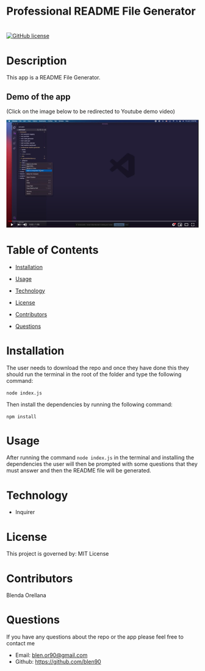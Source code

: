 # Professional README File Generator

# 

[![GitHub license](https://img.shields.io/badge/License-MIT-blue.svg)]()

# Description

This app is a README File Generator. 

## Demo of the app

(Click on the image below to be redirected to Youtube demo video)

[![README file Demo](./assets/images/demo-readme.jpg)](https://www.youtube.com/watch?v=T51TT_0I3-I)


# Table of Contents

* [Installation](#installation)
    
* [Usage](#usage)

* [Technology](#technology)

* [License](#license)

* [Contributors](#contributors)

* [Questions](#questions)

# Installation

The user needs to download the repo and once they have done this they should run the terminal in the root of the folder and type the following command:

```node index.js``` 

Then install the dependencies by running the following command: 

```npm install```

# Usage

After running the command ```node index.js``` in the terminal and installing the dependencies the user will then be prompted with some questions that they must answer and then the README file will be generated.

# Technology

* Inquirer

# License 

This project is governed by: MIT License

# Contributors

Blenda Orellana

# Questions

If you have any questions about the repo or the app please feel free to contact me
 * Email: blen.or90@gmail.com
 * Github: https://github.com/blen90
